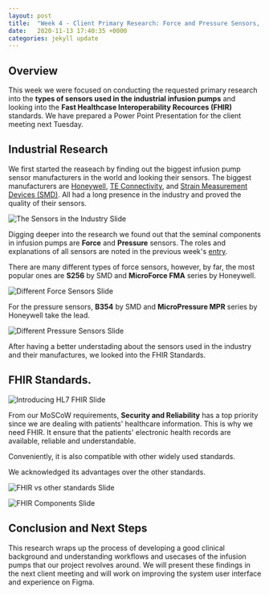 ```yaml
---
layout: post
title:  "Week 4 - Client Primary Research: Force and Pressure Sensors, FHIR Standards."
date:   2020-11-13 17:40:35 +0000
categories: jekyll update
---
```


## Overview

This week we were focused on conducting the requested primary research into the **types of sensors used in the industrial infusion pumps** and looking into the **Fast Healthcase Interoperability Recources (FHIR)** standards. We have prepared a Power Point Presentation for the client meeting next Tuesday.


## Industrial Research

We first started the reaseach by finding out the biggest infusion pump sensor manufacturers in the world and looking their sensors. The biggest manufacturers are [Honeywell](https://www.honeywell.com/us/en), [TE Connectivity](https://www.te.com/global-en/home.html), and [Strain Measurement Devices (SMD)](https://www.smdsensors.com/). All had a long presence in the industry and proved the quality of their sensors.

![The Sensors in the Industry Slide](/Dev-Blog/assets/week4/manufacturers.png)


Digging deeper into the research we found out that the seminal components in infusion pumps are **Force** and **Pressure** sensors. The roles and explanations of all sensors are noted in the previous week's [entry](https://comp0016-team6.github.io/Dev-Blog/jekyll/update/2020/11/06/blog-entry-3.html). 

There are many different types of force sensors, however, by far, the most popular ones are **S256** by SMD and **MicroForce FMA** series by Honeywell.

![Different Force Sensors Slide](/Dev-Blog/assets/week4/force_sensors.png)

For the pressure sensors, **B354** by SMD and **MicroPressure MPR** series by Honeywell take the lead.

![Different Pressure Sensors Slide](/Dev-Blog/assets/week4/pressure_sensors.png)


After having a better understading about the sensors used in the industry and their manufactures, we looked into the FHIR Standards.


## FHIR Standards.

![Introducing HL7 FHIR Slide](/Dev-Blog/assets/week4/FHIR.png)

From our MoSCoW requirements, **Security and Reliability** has a top priority since we are dealing with patients' healthcare information. This is why we need FHIR. It ensure that the patients' electronic health records are available, reliable and understandable.

Conveniently, it is also compatible with other widely used standards.

We acknowledged its advantages over the other standards.

![FHIR vs other standards Slide](/Dev-Blog/assets/week4/FHIR2.png)

![FHIR Components Slide](/Dev-Blog/assets/week4/FHIR3.png)


## Conclusion and Next Steps

This research wraps up the process of developing a good clinical background and understanding workflows and usecases of the infusion pumps that our project revolves around. We will present these findings in the next client meeting and will work on improving the system user interface and experience on Figma.